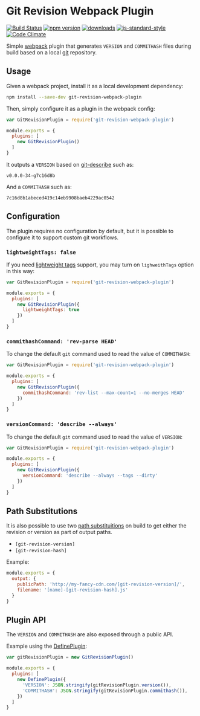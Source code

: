 # Git Revision Webpack Plugin

[![Build Status](https://travis-ci.org/pirelenito/git-revision-webpack-plugin.svg)](https://travis-ci.org/pirelenito/git-revision-webpack-plugin)
[![npm version](https://badge.fury.io/js/git-revision-webpack-plugin.svg)](https://badge.fury.io/js/git-revision-webpack-plugin)
[![downloads](https://img.shields.io/npm/dm/git-revision-webpack-plugin.svg?style=flat-square)](https://www.npmjs.com/package/git-revision-webpack-plugin)
[![js-standard-style](https://img.shields.io/badge/code%20style-standard-brightgreen.svg?style=flat)](https://github.com/feross/standard)
[![Code Climate](https://codeclimate.com/github/pirelenito/git-revision-webpack-plugin/badges/gpa.svg)](https://codeclimate.com/github/pirelenito/git-revision-webpack-plugin)

Simple [webpack](http://webpack.github.io/) plugin that generates `VERSION` and `COMMITHASH` files during build based on a local [git](http://www.git-scm.com/) repository.

## Usage

Given a webpack project, install it as a local development dependency:

```bash
npm install --save-dev git-revision-webpack-plugin
```

Then, simply configure it as a plugin in the webpack config:

```javascript
var GitRevisionPlugin = require('git-revision-webpack-plugin')

module.exports = {
  plugins: [
    new GitRevisionPlugin()
  ]
}
```

It outputs a `VERSION` based on [git-describe](http://www.git-scm.com/docs/git-describe) such as:

```
v0.0.0-34-g7c16d8b
```

And a `COMMITHASH` such as:

```
7c16d8b1abeced419c14eb9908baeb4229ac0542
```

## Configuration

The plugin requires no configuration by default, but it is possible to configure it to support custom git workflows.

### `lightweightTags: false`

If you need [lightweight tags](https://git-scm.com/book/en/v2/Git-Basics-Tagging#Lightweight-Tags) support, you may turn on `lighweithTags` option in this way:

```javascript
var GitRevisionPlugin = require('git-revision-webpack-plugin')

module.exports = {
  plugins: [
    new GitRevisionPlugin({
      lightweightTags: true
    })
  ]
}
```

### `commithashCommand: 'rev-parse HEAD'`

To change the default `git` command used to read the value of `COMMITHASH`:

```javascript
var GitRevisionPlugin = require('git-revision-webpack-plugin')

module.exports = {
  plugins: [
    new GitRevisionPlugin({
      commithashCommand: 'rev-list --max-count=1 --no-merges HEAD'
    })
  ]
}
```

### `versionCommand: 'describe --always'`

To change the default `git` command used to read the value of `VERSION`:

```javascript
var GitRevisionPlugin = require('git-revision-webpack-plugin')

module.exports = {
  plugins: [
    new GitRevisionPlugin({
      versionCommand: 'describe --always --tags --dirty'
    })
  ]
}
```

## Path Substitutions

It is also possible to use two [path substituitions](http://webpack.github.io/docs/configuration.html#output-filename) on build to get either the revision or version as part of output paths.

- `[git-revision-version]`
- `[git-revision-hash]`

Example:

```javascript
module.exports = {
  output: {
    publicPath: 'http://my-fancy-cdn.com/[git-revision-version]/',
    filename: '[name]-[git-revision-hash].js'
  }
}
```

## Plugin API

The `VERSION` and `COMMITHASH` are also exposed through a public API.

Example using the [DefinePlugin](http://webpack.github.io/docs/list-of-plugins.html#defineplugin):

```javascript
var gitRevisionPlugin = new GitRevisionPlugin()

module.exports = {
  plugins: [
    new DefinePlugin({
      'VERSION': JSON.stringify(gitRevisionPlugin.version()),
      'COMMITHASH': JSON.stringify(gitRevisionPlugin.commithash()),
    })
  ]
}
```
